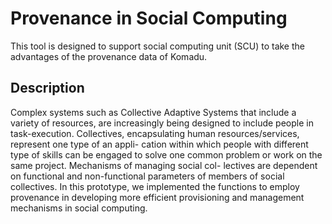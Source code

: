 # Provenance in Social Computing
This tool is designed to support social computing unit (SCU) to take the advantages of the provenance data of Komadu.

## Description
Complex systems such as Collective Adaptive Systems that include a variety of resources, are increasingly being designed to include people in task-execution. Collectives, encapsulating human resources/services, represent one type of an appli- cation within which people with different type of skills can be engaged to solve one common problem or work on the same project. Mechanisms of managing social col- lectives are dependent on functional and non-functional parameters of members of social collectives. In this prototype, we implemented the functions to employ provenance in developing more efficient provisioning and management mechanisms in social computing.


